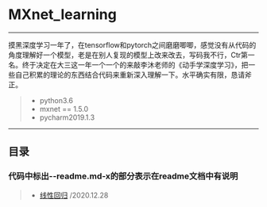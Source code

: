 ﻿# MXnet_learning

------

摸黑深度学习一年了，在tensorflow和pytorch之间磨磨唧唧，感觉没有从代码的角度理解好一个模型，老是在别人复现的模型上改来改去，写码我不行，Ctr第一名。终于决定在大三这一年一个一个的来敲李沐老师的《动手学深度学习》，把一些自己积累的理论的东西结合代码来重新深入理解一下。水平确实有限，恳请斧正。

> * python3.6
> * mxnet == 1.5.0
> * pycharm2019.1.3


------

## 目录
### 代码中标出--readme.md-x的部分表示在readme文档中有说明
> * [线性回归](https://github.com/huansu/MXnet_learning/blob/main/%E7%BA%BF%E6%80%A7%E5%9B%9E%E5%BD%92/%E7%BA%BF%E6%80%A7%E5%9B%9E%E5%BD%92.md) /2020.12.28
